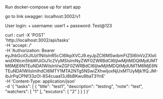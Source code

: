 Run docker-compose up for start app

go to link swagger: localhost:3002/v1

User login: 
    + username: user1
    + password: Test@123

curl : curl -X 'POST' \
  'http://localhost:3002/api/tasks' \
  -H 'accept: */*' \
  -H 'Authorization: Bearer eyJhbGciOiJIUzI1NiIsInR5cCI6IkpXVCJ9.eyJpZCI6MSwibmFtZSI6InVzZXIxIiwidXNlcm5hbWUiOiJ1c2VyMSIsImNyZWF0ZWRBdCI6IjIwMjItMDQtMjdUMTM6MjE6NTEuNDA1WiIsInVwZGF0ZWRBdCI6IjIwMjItMDQtMjdUMTM6MjE6NTEuNDA1WiIsImlhdCI6MTY1MTA2NTg5NSwiZXhwIjoxNjUxMTUyMjk1fQ.JM-ibJrPqCPNf33zOl-8S4cuaa13J8bBKwu9baT3YnE' \
  -H 'Content-Type: application/json' \
  -d '{
  "tasks": [
    {
      "title": "test1",
      "description": "testing",
      "note": "test",
      "watchers": [
        "1"
      ],
      "excutors": [
        "2"
      ]
    }
  ]
}'